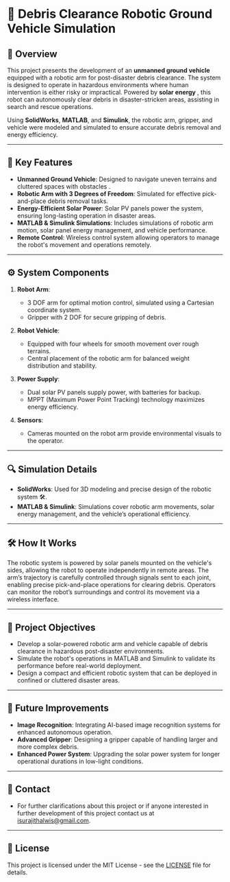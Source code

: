 # 🤖 Debris Clearance Robotic Ground Vehicle Simulation

## 🌟 Overview
This project presents the development of an **unmanned ground vehicle** equipped with a robotic arm for post-disaster debris clearance. The system is designed to operate in hazardous environments where human intervention is either risky or impractical. Powered by **solar energy** , this robot can autonomously clear debris in disaster-stricken areas, assisting in search and rescue operations. 

Using **SolidWorks**, **MATLAB**, and **Simulink**, the robotic arm, gripper, and vehicle were modeled and simulated to ensure accurate debris removal and energy efficiency. 

---

## 🚀 Key Features
- **Unmanned Ground Vehicle**: Designed to navigate uneven terrains and cluttered spaces with obstacles .
- **Robotic Arm with 3 Degrees of Freedom**: Simulated for effective pick-and-place debris removal tasks.
- **Energy-Efficient Solar Power**: Solar PV panels power the system, ensuring long-lasting operation in disaster areas.
- **MATLAB & Simulink Simulations**: Includes simulations of robotic arm motion, solar panel energy management, and vehicle performance.
- **Remote Control**: Wireless control system allowing operators to manage the robot's movement and operations remotely.

---

## ⚙️ System Components
1. **Robot Arm**: 
   - 3 DOF arm for optimal motion control, simulated using a Cartesian coordinate system.
   - Gripper with 2 DOF for secure gripping of debris.
   
2. **Robot Vehicle**: 
   - Equipped with four wheels for smooth movement over rough terrains.
   - Central placement of the robotic arm for balanced weight distribution and stability.

3. **Power Supply**: 
   - Dual solar PV panels supply power, with batteries for backup. 
   - MPPT (Maximum Power Point Tracking) technology maximizes energy efficiency.
   
4. **Sensors**:
   - Cameras mounted on the robot arm provide environmental visuals to the operator.

---

## 🔍 Simulation Details
- **SolidWorks**: Used for 3D modeling and precise design of the robotic system 🛠️.
- **MATLAB & Simulink**: Simulations cover robotic arm movements, solar energy management, and the vehicle’s operational efficiency.

---

## 🛠️ How It Works
The robotic system is powered by solar panels mounted on the vehicle's sides, allowing the robot to operate independently in remote areas. The arm’s trajectory is carefully controlled through signals sent to each joint, enabling precise pick-and-place operations for clearing debris. Operators can monitor the robot’s surroundings and control its movement via a wireless interface.

---

## 🎯 Project Objectives
- Develop a solar-powered robotic arm and vehicle capable of debris clearance in hazardous post-disaster environments.
- Simulate the robot's operations in MATLAB and Simulink to validate its performance before real-world deployment.
- Design a compact and efficient robotic system that can be deployed in confined or cluttered disaster areas.

---

## 🚧 Future Improvements
- **Image Recognition**: Integrating AI-based image recognition systems for enhanced autonomous operation.
- **Advanced Gripper**: Designing a gripper capable of handling larger and more complex debris.
- **Enhanced Power System**: Upgrading the solar power system for longer operational durations in low-light conditions.

---
## 👥 Contact 
- For further clarifications about this project or if anyone interested in further development of this project contact us at [isurajithalwis@gmail.com](mailto:isurajithalwis@gmail.com).
---


## 📜 License
This project is licensed under the MIT License - see the [LICENSE](LICENSE) file for details.
